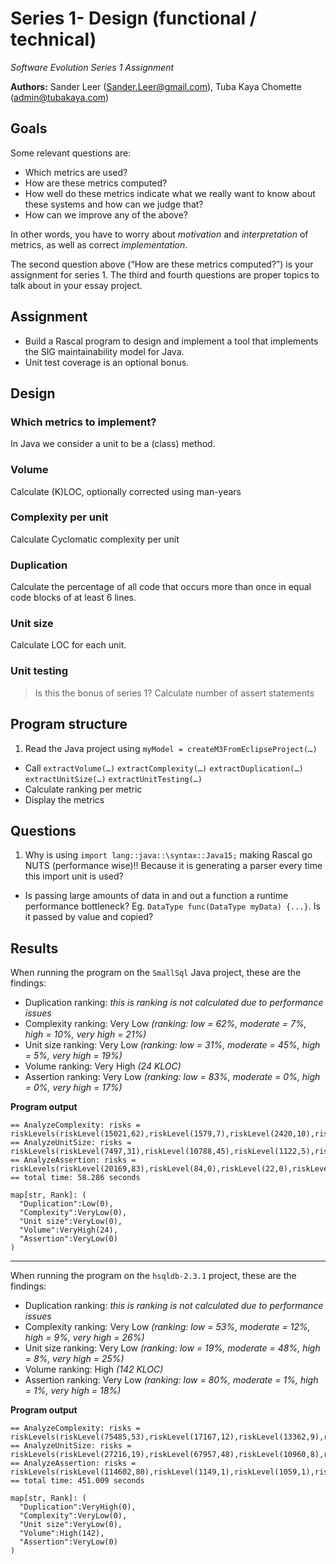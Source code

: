 # Series 1- Design (functional / technical)
*Software Evolution Series 1 Assignment*

**Authors:** Sander Leer (Sander.Leer@gmail.com), Tuba Kaya Chomette (admin@tubakaya.com)

## Goals
Some relevant questions are:

- Which metrics are used?
- How are these metrics computed?
- How well do these metrics indicate what we really want to know about these systems and how can we judge that?
- How can we improve any of the above?

In other words, you have to worry about *motivation* and *interpretation* of metrics, as well as correct *implementation*.

The second question above (“How are these metrics computed?”) is your assignment for series 1. The third and fourth questions are proper topics to talk about in your essay project.

## Assignment

- Build a Rascal program to design and implement a tool that implements the SIG maintainability model for Java.
- Unit test coverage is an optional bonus.

## Design

### Which metrics to implement?
In Java we consider a unit to be a (class) method.

### Volume
Calculate (K)LOC, optionally corrected using man-years

### Complexity per unit
Calculate Cyclomatic complexity per unit

### Duplication
Calculate the percentage of all code that occurs more than once in equal code blocks of at least 6 lines.

### Unit size
Calculate LOC for each unit.

### Unit testing
> Is this the bonus of series 1?
Calculate number of assert statements

## Program structure

1. Read the Java project using `myModel = createM3FromEclipseProject(…)`
-  Call
  `extractVolume(…)`
  `extractComplexity(…)`
  `extractDuplication(…)` 
  `extractUnitSize(…)`
  `extractUnitTesting(…)`
- Calculate ranking per metric
- Display the metrics

## Questions
1. Why is using `import lang::java::\syntax::Java15;` making Rascal go NUTS (performance wise)!! Because it is generating a parser every time this import unit is used?
-  Is passing large amounts of data in and out a function a runtime performance bottleneck? Eg. `DataType func(DataType myData) {...}`. Is it passed by value and copied?

## Results
When running the program on the `SmallSql` Java project, these are the findings:

- Duplication ranking: *this is ranking is not calculated due to performance issues*
- Complexity ranking: Very Low *(ranking: low = 62%, moderate = 7%, high = 10%, very high = 21%)*
- Unit size ranking: Very Low *(ranking: low = 31%, moderate = 45%, high = 5%, very high = 19%)*
- Volume ranking: Very High *(24 KLOC)*
- Assertion ranking: Very Low *(ranking: low = 83%, moderate = 0%, high = 0%, very high = 17%)*

**Program output**

    == AnalyzeComplexity: risks = riskLevels(riskLevel(15021,62),riskLevel(1579,7),riskLevel(2420,10),riskLevel(1255,21))
    == AnalyzeUnitSize: risks = riskLevels(riskLevel(7497,31),riskLevel(10788,45),riskLevel(1122,5),riskLevel(868,19))
    == AnalyzeAssertion: risks = riskLevels(riskLevel(20169,83),riskLevel(84,0),riskLevel(22,0),riskLevel(0,17))
    == total time: 58.286 seconds
    
    map[str, Rank]: (
      "Duplication":Low(0),
      "Complexity":VeryLow(0),
      "Unit size":VeryLow(0),
      "Volume":VeryHigh(24),
      "Assertion":VeryLow(0)
    )

----------

When running the program on the `hsqldb-2.3.1` project, these are the findings:

- Duplication ranking: *this is ranking is not calculated due to performance issues*
- Complexity ranking: Very Low *(ranking: low = 53%, moderate = 12%, high = 9%, very high = 26%)*
- Unit size ranking: Very Low *(ranking: low = 19%, moderate = 48%, high = 8%, very high = 25%)*
- Volume ranking: High *(142 KLOC)*
- Assertion ranking: Very Low *(ranking: low = 80%, moderate = 1%, high = 1%, very high = 18%)*

**Program output**

    == AnalyzeComplexity: risks = riskLevels(riskLevel(75485,53),riskLevel(17167,12),riskLevel(13362,9),riskLevel(10796,26))
    == AnalyzeUnitSize: risks = riskLevels(riskLevel(27216,19),riskLevel(67957,48),riskLevel(10960,8),riskLevel(10677,25))
    == AnalyzeAssertion: risks = riskLevels(riskLevel(114602,80),riskLevel(1149,1),riskLevel(1059,1),riskLevel(0,18))
    == total time: 451.009 seconds
    
    map[str, Rank]: (
      "Duplication":VeryHigh(0),
      "Complexity":VeryLow(0),
      "Unit size":VeryLow(0),
      "Volume":High(142),
      "Assertion":VeryLow(0)
    )

